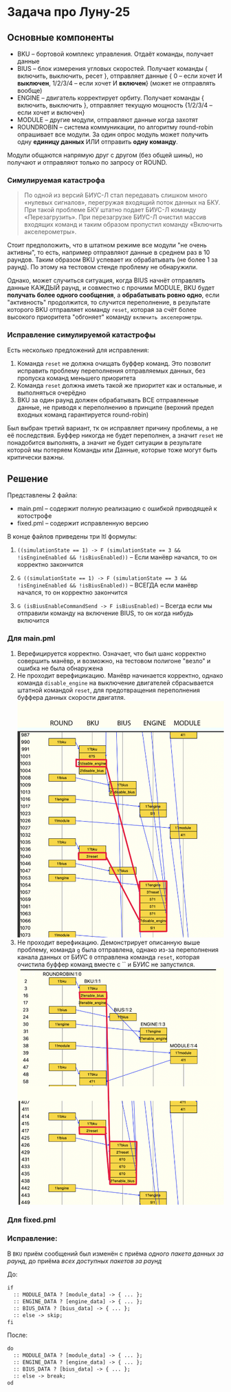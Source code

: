 # Задача про Луну-25

## Основные компоненты
- BKU – бортовой комплекс управления. Отдаёт команды, получает данные
- BIUS – блок измерения угловых скоростей. Получает команды { включить, выключить, ресет }, отправляет данные { 0 – если хочет И **выключен**, 1/2/3/4 – если хочет И **включен**} (может не отправлять вообще)
- ENGINE – двигатель корректирует орбиту. Получает команды { включить, выключить }, отправляет текущую мощность {1/2/3/4 – если хочет и включен}
- MODULE – другие модули, отправляют данные когда захотят
- ROUNDROBIN – система коммуникации, по алгоритму round-robin опрашивает все модули. За один опрос модуль может получить одну **единицу данных** ИЛИ отправить **одну команду**.

Модули общаются напрямую друг с другом (без общей шины), но получают и отправляют только по запросу от ROUND.

### Симулируемая катастрофа
> По одной из версий БИУС-Л стал передавать слишком много «нулевых сигналов», перегружая входящий поток данных на БКУ. При такой проблеме БКУ штатно подает БИУС-Л команду «Перезагрузить». При перезагрузке БИУС-Л очистил массив входящих команд и таким образом пропустил команду «Включить акселерометры».

Стоит предположить, что в штатном режиме все модули "не очень активны", то есть, например отправляют данные в среднем раз в 10 раундов. Таким образом BKU успевает их обрабатывать (не более 1 за раунд). По этому на тестовом стенде проблему не обнаружили.

Однако, может случиться ситуация, когда BIUS начнёт отправлять данные КАЖДЫЙ раунд, и совместно с прочими MODULE, BKU будет **получать более одного сообщения**, а **обрабатывать ровно одно**, если "активность" продолжится, то случится переполнение, в результате которого BKU отправляет команду `reset`, которая за счёт более высокого приоритета "обгоняет" команду `включить акселерометры`.

### Исправление симулируемой катастрофы

Есть несколько предложений для исправления:
1. Команда `reset` не должна очищать буффер команд. Это позволит исправить проблему переполнения отправляемых данных, без пропуска команд меньшего приоритета
2. Команда `reset` должна иметь такой же приоритет как и остальные, и выполняться очерёдно
3. BKU за один раунд должен обрабатывать ВСЕ отправленные данные, не приводя к переполнению в принципе (верхний предел входных команд гарантируется round-robin)

Был выбран третий вариант, тк он исправляет причину проблемы, а не её последствия. 
Буффер никогда не будет переполнен, а значит `reset` не понадобится выполнять, а значит не будет ситуации в результате которой мы потеряем Команды или Данные, которые тоже могут быть критически важны.

## Решение
Представлены 2 файла:
- main.pml – содержит полную реализацию с ошибкой приводящей к котострофе 
- fixed.pml – содержит исправленную версию

В конце файлов приведены три ltl формулы:
1. `((simulationState == 1) -> F (simulationState == 3 && !isEngineEnabled && !isBiusEnabled))` – Если манёвр начался, то он корректно закончится

2. `G ((simulationState == 1) -> F (simulationState == 3 && !isEngineEnabled && !isBiusEnabled))` – ВСЕГДА если манёвр начался, то он корректно закончится

3. `G (isBiusEnableCommandSend -> F isBiusEnabled)` – Всегда если мы отправили команду на включение BIUS, то он когда нибудь включится

### Для main.pml
1. Верефицируется корректно. Означает, что был шанс корректно совершить манёвр, и возможно, на тестовом полигоне "везло" и ошибка не была обнаружена
2. Не проходит верефицикацию. Манёвр начинается корректно, однако команда `disable_engine` на выключение двигателей сбрасывается штатной командой `reset`, для предотвращения переполнения буффера данных скорости двигатля. 
![img/main2w.png](img/main2w.png)
3. Не проходит верефикацию. Демонстрирует описанную выше проблему, команда `g` была отправлена, однако из-за переполнения канала данных от БИУС `0` отправлена команда `reset`, которая очистила буффер команд вместе с `` и БУИС не запустился.
![img/main3w.png](img/main3w.png)


### Для fixed.pml

### Исправление:
В `BKU` приём сообщений был изменён с приёма *одного пакета данных за раунд*, до приёма *всех доступных пакетов за раунд*

До:

```promela
if
  :: MODULE_DATA ? [module_data] -> { ... };
  :: ENGINE_DATA ? [engine_data] -> { ... };
  :: BIUS_DATA ? [bius_data] -> { ... };
  :: else -> skip;
fi
```

После:

```promela
do
  :: MODULE_DATA ? [module_data] -> { ... };
  :: ENGINE_DATA ? [engine_data] -> { ... };
  :: BIUS_DATA ? [bius_data] -> { ... };
  :: else -> break;
od
```